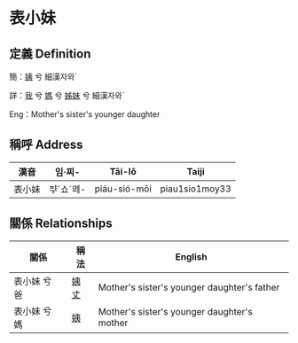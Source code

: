 # 表小妹
## 定義 Definition
簡：[姨](member15.md) 兮 細漢자와ˊ

詳：[我](member1.md) 兮 [媽](member3.md) 兮 [姊妹](member15.md) 兮 細漢자와ˊ

Eng：Mother's sister's younger daughter

## 稱呼 Address

漢音 | 임·찌- | Tâi-lô | Taiji
--- | --- | --- | --- 
表小妹 | ᄇᆤˊ쇼ˊᄆᆀ- | piáu-sió-mōi | piau1sio1moy33 


## 關係 Relationships

關係 | 稱法 | English
--- | --- | --- 
表小妹 兮 爸 | [姨丈](member46.md) | Mother's sister's younger daughter's father
表小妹 兮 媽 | [姨](member15.md) | Mother's sister's younger daughter's mother
